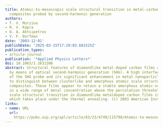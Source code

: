 ```yaml
---
title: Atomic-to-mesoscopic scale structural transition in metal-carbon diamondlike
  composites probed by second-harmonic generation
authors:
- T. V. Murzina
- R. V. Kapra
- O. A. Aktsipetrov
- V. F. Dorfman
date: '2003-12-01'
publishDate: '2025-03-15T17:29:03.681525Z'
publication_types:
- article-journal
publication: '*Applied Physics Letters*'
doi: 10.1063/1.1631386
abstract: Structural features of diamondlike metal-doped carbon films are studied
  by means of optical second-harmonic generation (SHG). A high interfacial sensitivity
  of the SHG probe and its significant enhancement in metal nanoparticles allows one
  to distinguish between clusterlike and amorphous atomic scale structure of carbon-metal
  composites. These films appear to retain a stable amorphous atomic-scale structure
  in a wide range of metal concentration above the percolation threshold. Atomic-to-mesoscopic
  scale structural transition in diamondlike metaldoped carbon films is observed,
  which takes place under the thermal annealing. (C) 2003 American Institute of Physics.
links:
- name: URL
  url: 
    https://pubs.aip.org/apl/article/83/23/4749/115798/Atomic-to-mesoscopic-scale-structural-transition
---
```

